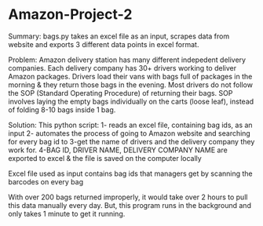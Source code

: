 # Amazon-Project-2
Summary: bags.py takes an excel file as an input, scrapes data from website and exports 3 different data points in excel format.

Problem: Amazon delivery station has many different indepedent delivery companies. Each delivery company has 30+ drivers working to deliver Amazon packages. Drivers load their vans with bags full of packages in the morning & they return those bags in the evening. Most drivers do not follow the SOP (Standard Operating Procedure) of returning their bags. SOP involves laying the empty bags individually on the carts (loose leaf), instead of folding 8-10 bags inside 1 bag.

Solution: This python script:
1- reads an excel file, containing bag ids, as an input
2- automates the process of going to Amazon website and searching for every bag id to
3-get the name of drivers and the delivery company they work for.
4-BAG ID, DRIVER NAME, DELIVERY COMPANY NAME are exported to excel & the file is saved on the computer locally

Excel file used as input contains bag ids that managers get by scanning the barcodes on every bag

With over 200 bags returned improperly, it would take over 2 hours to pull this data manually every day. 
But, this program runs in the background and only takes 1 minute to get it running.
